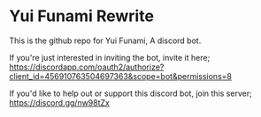 # Yui Funami Rewrite
This is the github repo for Yui Funami, A discord bot.

If you're just interested in inviting the bot, invite it here; https://discordapp.com/oauth2/authorize?client_id=456910763504697363&scope=bot&permissions=8

If you'd like to help out or support this discord bot, join this server; https://discord.gg/nw98tZx
